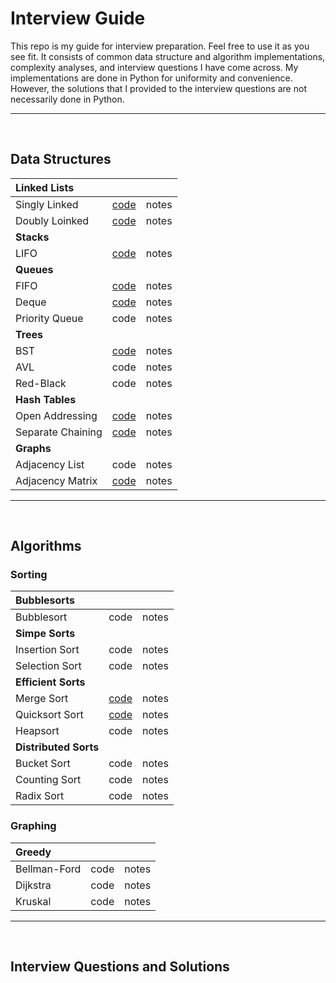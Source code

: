 # Interview Guide

This repo is my guide for interview preparation. Feel free to use it as you see fit. It consists of common data structure and algorithm implementations, complexity analyses, and interview questions I have come across. My implementations are done in Python for uniformity and convenience. However, the solutions that I provided to the interview questions are not necessarily done in Python. 

--------------------------------
<br />

## Data Structures

|**Linked Lists**|||
|:---|:---|:---|
|Singly Linked|[code](https://github.com/arlieu/interview-prep/blob/master/data-structures/linked-lists/singly-linked.py)|notes|
|Doubly Loinked|[code](https://github.com/arlieu/interview-guide/blob/master/data-structures/linked-lists/doubly-linked.py)|notes|
|**Stacks**|||
|LIFO|[code](https://github.com/arlieu/interview-prep/blob/master/data-structures/stacks/LIFO.py)|notes|
|**Queues**|||
|FIFO|[code](https://github.com/arlieu/interview-prep/blob/master/data-structures/queues/FIFO.py)|notes|
|Deque|[code](https://github.com/arlieu/interview-guide/blob/master/data-structures/queues/deque.py)|notes|
|Priority Queue|code|notes|
|**Trees**|||
|BST|[code](https://github.com/arlieu/interview-guide/blob/master/data-structures/trees/bst.py)|notes|
|AVL|code|notes|
|Red-Black|code|notes|
|**Hash Tables**|||
|Open Addressing|[code](https://github.com/arlieu/interview-guide/blob/master/data-structures/hash-tables/open-addressing)|notes|
|Separate Chaining|[code](https://github.com/arlieu/interview-guide/blob/master/data-structures/hash-tables/separate-chaining.py)|notes|
|**Graphs**|||
|Adjacency List|code|notes|
|Adjacency Matrix|[code](https://github.com/arlieu/interview-guide/blob/master/data-structures/graphs/adjacency-matrix.py)|notes|

-------------------------
<br />

## Algorithms

### Sorting 

|**Bubblesorts**|||
|:---|:---|:---|
|Bubblesort|code|notes|
|**Simpe Sorts**|||
|Insertion Sort|code|notes|
|Selection Sort|code|notes|
|**Efficient Sorts**|||
|Merge Sort|[code](https://github.com/arlieu/interview-guide/blob/master/algorithms/sorting/efficient/merge-sort.py)|notes|
|Quicksort Sort|[code](https://github.com/arlieu/interview-guide/blob/master/algorithms/sorting/efficient/quick-sort.py)|notes|
|Heapsort|code|notes|
|**Distributed Sorts**|||
|Bucket Sort|code|notes|
|Counting Sort|code|notes|
|Radix Sort|code|notes|

### Graphing

|**Greedy**|||
|:---|:---|:---|
|Bellman-Ford|code|notes|
|Dijkstra|code|notes|
|Kruskal|code|notes|
----------------------------------
<br />

## Interview Questions and Solutions
